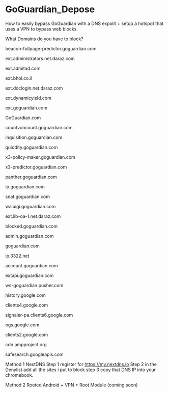 # GoGuardian_Depose
 How to easily bypass GoGuardian with a DNS expolit + setup a hotspot that uses a VPN to bypass web blocks.

What Domains do you have to block?

beacon-fullpage-predictor.goguardian.com

ext.administrators.net.daraz.com

ext.admitad.com

ext.bhol.co.il

ext.doclogin.net.daraz.com

ext.dynamicyield.com

ext.goguardian.com

GoGuardian.com

countvoncount.goguardian.com

inquisition.goguardian.com

quiddity.goguardian.com

x3-policy-maker.goguardian.com

x3-predictor.goguardian.com

panther.goguardian.com

ip.goguardian.com

snat.goguardian.com

waluigi.goguardian.com

ext.lib-oa-1.net.daraz.com

blocked.goguardian.com

admin.goguardian.com

goguardian.com

ip.3322.net

account.goguardian.com

extapi.goguardian.com

ws-goguardian.pusher.com

history.google.com

clients4.google.com

signaler-pa.clients6.google.com

ogs.google.com

clients2.google.com

cdn.ampproject.org

safesearch.googleapis.com

Method 1 NextDNS 
Step 1 register for https://my.nextdns.io
Step 2 in the Denylist add all the sites i put to block
step 3 copy that DNS IP into your chromebook.

Method 2 Rooted Android + VPN + Root Module 
(coming soon)
